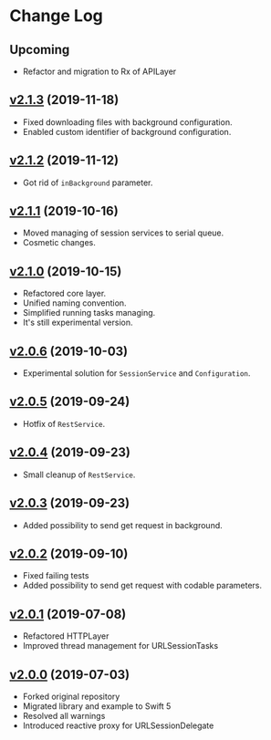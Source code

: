 # Change Log

## Upcoming
- Refactor and migration to Rx of APILayer

## [v2.1.3](https://github.com/MarekKojder/RxSwiftAPI/tree/2.1.3) (2019-11-18)
- Fixed downloading files with background configuration.
- Enabled custom identifier of background configuration.

## [v2.1.2](https://github.com/MarekKojder/RxSwiftAPI/tree/2.1.2) (2019-11-12)
- Got rid of `inBackground` parameter.

## [v2.1.1](https://github.com/MarekKojder/RxSwiftAPI/tree/2.1.1) (2019-10-16)
- Moved managing of session services to serial queue.
- Cosmetic changes.

## [v2.1.0](https://github.com/MarekKojder/RxSwiftAPI/tree/2.1.0) (2019-10-15)
- Refactored core layer.
- Unified naming convention.
- Simplified running tasks managing.
- It's still experimental version.

## [v2.0.6](https://github.com/MarekKojder/RxSwiftAPI/tree/2.0.6) (2019-10-03)
- Experimental solution for `SessionService` and `Configuration`.

## [v2.0.5](https://github.com/MarekKojder/RxSwiftAPI/tree/2.0.5) (2019-09-24)
- Hotfix of `RestService`.

## [v2.0.4](https://github.com/MarekKojder/RxSwiftAPI/tree/2.0.4) (2019-09-23)
- Small cleanup of `RestService`.

## [v2.0.3](https://github.com/MarekKojder/RxSwiftAPI/tree/2.0.3) (2019-09-23)
- Added possibility to send get request in background.

## [v2.0.2](https://github.com/MarekKojder/RxSwiftAPI/tree/2.0.2) (2019-09-10)
- Fixed failing tests
- Added possibility to send get request with codable parameters.

## [v2.0.1](https://github.com/MarekKojder/RxSwiftAPI/tree/2.0.1) (2019-07-08)
- Refactored HTTPLayer
- Improved thread management for URLSessionTasks

## [v2.0.0](https://github.com/MarekKojder/RxSwiftAPI/tree/2.0.0) (2019-07-03)
- Forked original repository
- Migrated library and example to Swift 5
- Resolved all warnings 
- Introduced reactive proxy for URLSessionDelegate
